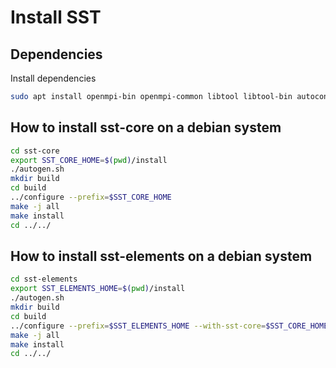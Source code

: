 # Install SST

## Dependencies
Install dependencies
```bash
sudo apt install openmpi-bin openmpi-common libtool libtool-bin autoconf python3 python3-dev automake build-essential git
```


## How to install sst-core on a debian system
```bash
cd sst-core
export SST_CORE_HOME=$(pwd)/install
./autogen.sh
mkdir build
cd build
../configure --prefix=$SST_CORE_HOME
make -j all
make install
cd ../../
```

## How to install sst-elements on a debian system
```bash
cd sst-elements
export SST_ELEMENTS_HOME=$(pwd)/install
./autogen.sh
mkdir build
cd build
../configure --prefix=$SST_ELEMENTS_HOME --with-sst-core=$SST_CORE_HOME
make -j all
make install
cd ../../
```
